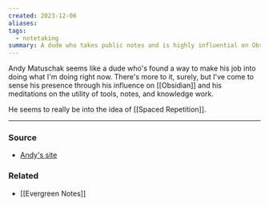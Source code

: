 ```yaml
---
created: 2023-12-06
aliases: 
tags:
  - notetaking
summary: A dude who takes public notes and is highly influential on Obsidian
---
```

Andy Matuschak seems like a dude who's found a way to make his job into doing what I'm doing right now. There's more to it, surely, but I've come to sense his presence through his influence on [[Obsidian]] and his meditations on the utility of tools, notes, and knowledge work. 

He seems to really be into the idea of [[Spaced Repetition]].

---
### Source
- [Andy's site](https://notes.andymatuschak.org/About_these_notes?stackedNotes=zKKB5ENRahwftH96H7mijiu&stackedNotes=z7EQ2nVGus5B1rS9CqT18g6&stackedNotes=zB7bdhotesiTDgSjHwGr9i4)

### Related
- [[Evergreen Notes]] 